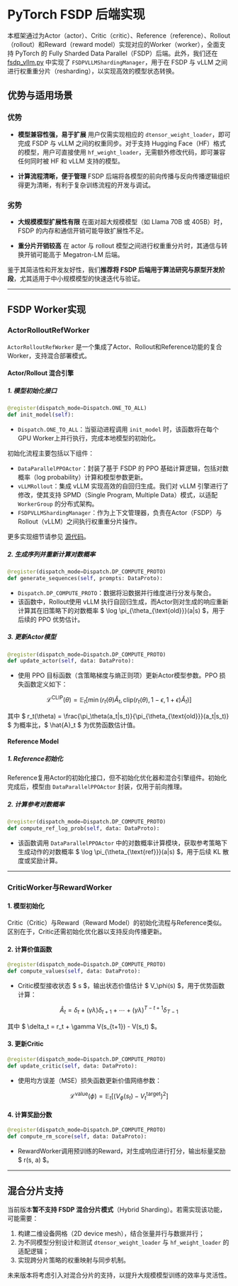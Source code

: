 # PyTorch FSDP 后端实现

本框架通过为Actor（actor）、Critic（critic）、Reference（reference）、Rollout（rollout）和Reward（reward model）实现对应的Worker（worker），全面支持 PyTorch 的 Fully Sharded Data Parallel（FSDP）后端。此外，我们还在 [fsdp_vllm.py](https://github.com/volcengine/verl/blob/main/verl/workers/sharding_manager/fsdp_vllm.py) 中实现了 `FSDPVLLMShardingManager`，用于在 FSDP 与 vLLM 之间进行权重重分片（resharding），以实现高效的模型状态转换。

## 优势与适用场景

### 优势

- **模型兼容性强，易于扩展**
  用户仅需实现相应的 `dtensor_weight_loader`，即可完成 FSDP 与 vLLM 之间的权重同步。对于支持 Hugging Face（HF）格式的模型，用户可直接使用 `hf_weight_loader`，无需额外修改代码，即可兼容任何同时被 HF 和 vLLM 支持的模型。

- **计算流程清晰，便于管理**
  FSDP 后端将各模型的前向传播与反向传播逻辑组织得更为清晰，有利于复杂训练流程的开发与调试。

### 劣势

- **大规模模型扩展性有限**
  在面对超大规模模型（如 Llama 70B 或 405B）时，FSDP 的内存和通信开销可能导致扩展性不足。

- **重分片开销较高**
  在 actor 与 rollout 模型之间进行权重重分片时，其通信与转换开销可能高于 Megatron-LM 后端。

鉴于其简洁性和开发友好性，我们**推荐将 FSDP 后端用于算法研究与原型开发阶段**，尤其适用于中小规模模型的快速迭代与验证。

---

## FSDP Worker实现

### ActorRolloutRefWorker

`ActorRolloutRefWorker` 是一个集成了Actor、Rollout和Reference功能的复合Worker，支持混合部署模式。

#### Actor/Rollout 混合引擎

##### 1. 模型初始化接口

```python
@register(dispatch_mode=Dispatch.ONE_TO_ALL)
def init_model(self):
```

- `Dispatch.ONE_TO_ALL`：当驱动进程调用 `init_model` 时，该函数将在每个 GPU Worker上并行执行，完成本地模型的初始化。

初始化流程主要包括以下组件：

- `DataParallelPPOActor`：封装了基于 FSDP 的 PPO 基础计算逻辑，包括对数概率（log probability）计算和模型参数更新。
- `vLLMRollout`：集成 vLLM 实现高效的自回归生成。我们对 vLLM 引擎进行了修改，使其支持 SPMD（Single Program, Multiple Data）模式，以适配 `WorkerGroup` 的分布式架构。
- `FSDPVLLMShardingManager`：作为上下文管理器，负责在Actor（FSDP）与Rollout（vLLM）之间执行权重重分片操作。

更多实现细节请参见 [源代码](https://github.com/volcengine/verl/blob/main/verl/workers/fsdp_workers.py)。

##### 2. 生成序列并重新计算对数概率

```python
@register(dispatch_mode=Dispatch.DP_COMPUTE_PROTO)
def generate_sequences(self, prompts: DataProto):
```

- `Dispatch.DP_COMPUTE_PROTO`：数据将沿数据并行维度进行分发与聚合。
- 该函数中，Rollout使用 vLLM 执行自回归生成，而Actor则对生成的响应重新计算其在旧策略下的对数概率 $ \log \pi_{\theta_{\text{old}}}(a|s) $，用于后续的 PPO 优势估计。

##### 3. 更新Actor模型

```python
@register(dispatch_mode=Dispatch.DP_COMPUTE_PROTO)
def update_actor(self, data: DataProto):
```

- 使用 PPO 目标函数（含策略梯度与熵正则项）更新Actor模型参数。PPO 损失函数定义如下：

$$
\mathcal{L}^{\text{CLIP}}(\theta) = \mathbb{E}_t \left[ \min\left( r_t(\theta) \hat{A}_t, \text{clip}(r_t(\theta), 1 - \epsilon, 1 + \epsilon) \hat{A}_t \right) \right]
$$

其中 $ r_t(\theta) = \frac{\pi_\theta(a_t|s_t)}{\pi_{\theta_{\text{old}}}(a_t|s_t)} $ 为概率比，$ \hat{A}_t $ 为优势函数估计值。

#### Reference Model

##### 1. Reference初始化

Reference复用Actor的初始化接口，但不初始化优化器和混合引擎组件。初始化完成后，模型由 `DataParallelPPOActor` 封装，仅用于前向推理。

##### 2. 计算参考对数概率

```python
@register(dispatch_mode=Dispatch.DP_COMPUTE_PROTO)
def compute_ref_log_prob(self, data: DataProto):
```

- 该函数调用 `DataParallelPPOActor` 中的对数概率计算模块，获取参考策略下生成动作的对数概率 $ \log \pi_{\theta_{\text{ref}}}(a|s) $，用于后续 KL 散度或奖励计算。

---

### CriticWorker与RewardWorker

#### 1. 模型初始化

Critic（Critic）与Reward（Reward Model）的初始化流程与Reference类似。区别在于，Critic还需初始化优化器以支持反向传播更新。

#### 2. 计算价值函数

```python
@register(dispatch_mode=Dispatch.DP_COMPUTE_PROTO)
def compute_values(self, data: DataProto):
```

- Critic模型接收状态 $ s $，输出状态价值估计 $ V_\phi(s) $，用于优势函数计算：

$$
\hat{A}_t = \delta_t + (\gamma \lambda) \delta_{t+1} + \cdots + (\gamma \lambda)^{T-t+1} \delta_{T-1}
$$

其中 $ \delta_t = r_t + \gamma V(s_{t+1}) - V(s_t) $。

#### 3. 更新Critic

```python
@register(dispatch_mode=Dispatch.DP_COMPUTE_PROTO)
def update_critic(self, data: DataProto):
```

- 使用均方误差（MSE）损失函数更新价值网络参数：

$$
\mathcal{L}^{\text{value}}(\phi) = \mathbb{E}_t \left[ (V_\phi(s_t) - V_t^{\text{target}})^2 \right]
$$

#### 4. 计算奖励分数

```python
@register(dispatch_mode=Dispatch.DP_COMPUTE_PROTO)
def compute_rm_score(self, data: DataProto):
```

- RewardWorker调用预训练的Reward，对生成响应进行打分，输出标量奖励 $ r(s, a) $。

---

## 混合分片支持

当前版本**暂不支持 FSDP 混合分片模式**（Hybrid Sharding）。若需实现该功能，可能需要：

1. 构建二维设备网格（2D device mesh），结合张量并行与数据并行；
2. 为不同模型分别设计和测试 `dtensor_weight_loader` 与 `hf_weight_loader` 的适配逻辑；
3. 实现跨分片策略的权重映射与同步机制。

未来版本将考虑引入对混合分片的支持，以提升大规模模型训练的效率与灵活性。
